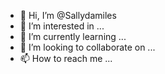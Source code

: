 - 👋 Hi, I’m @Sallydamiles
- 👀 I’m interested in ...
- 🌱 I’m currently learning ...
- 💞️ I’m looking to collaborate on ...
- 📫 How to reach me ...

<!---
Sallydamiles/Sallydamiles is a ✨ special ✨ repository because its `README.md` (this file) appears on your GitHub profile.
You can click the Preview link to take a look at your changes.
--->
